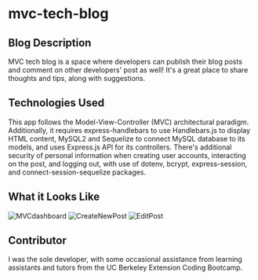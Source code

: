 # mvc-tech-blog

## Blog Description
MVC tech blog is a space where developers can publish their blog posts and comment on other developers' post as well! It's a great place to share thoughts and tips, along with suggestions.

## Technologies Used
This app follows the Model-View-Controller (MVC) architectural paradigm. Additionally, it requires express-handlebars to use Handlebars.js to display HTML content, MySQL2 and Sequelize to connect MySQL database to its models, and uses Express.js API for its controllers. There's additional security of personal information when creating user accounts, interacting on the post, and logging out, with use of dotenv, bcrypt, express-session, and connect-session-sequelize packages.

## What it Looks Like
![MVCdashboard ](https://user-images.githubusercontent.com/95206117/167310976-f9dab8f2-758b-4a58-9065-0f0f67270714.JPG)
![CreateNewPost](https://user-images.githubusercontent.com/95206117/167310739-be4fc1cf-a920-4874-9058-5591e080fc50.JPG)
![EditPost](https://user-images.githubusercontent.com/95206117/167310740-0c72ffb7-5ac2-4bf5-a6c2-fc1cc89444ae.JPG)

## Contributor
I was the sole developer, with some occasional assistance from learning assistants and tutors from the UC Berkeley Extension Coding Bootcamp.
